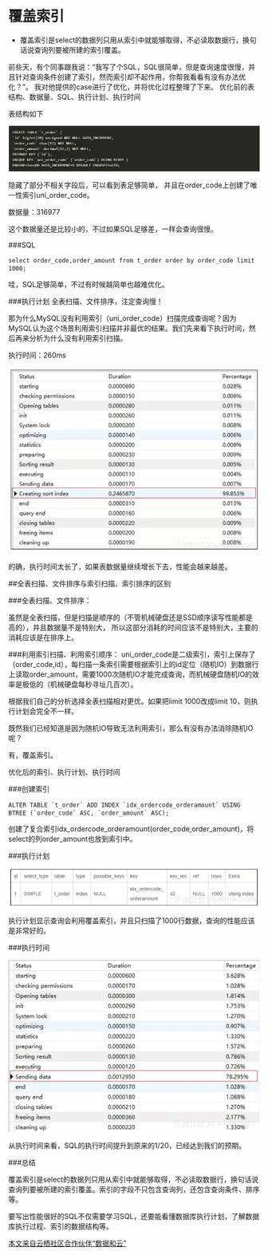 # 覆盖索引
* 覆盖索引是select的数据列只用从索引中就能够取得，不必读取数据行，换句话说查询列要被所建的索引覆盖。

前些天，有个同事跟我说：“我写了个SQL，SQL很简单，但是查询速度很慢，并且针对查询条件创建了索引，然而索引却不起作用，你帮我看看有没有办法优化？”。
我对他提供的case进行了优化，并将优化过程整理了下来。
优化前的表结构、数据量、SQL、执行计划、执行时间

表结构如下

![](/image/1.jpg "表结构")

隐藏了部分不相关字段后，可以看到表足够简单， 并且在order_code上创建了唯一性索引uni_order_code。

数据量：316977

这个数据量还是比较小的，不过如果SQL足够差，一样会查询很慢。

###SQL
```
select order_code,order_amount from t_order order by order_code limit 1000;
```
哇，SQL足够简单，不过有时候越简单也越难优化。

###执行计划
全表扫描、文件排序，注定查询慢！

那为什么MySQL没有利用索引（uni_order_code）扫描完成查询呢？因为MySQL认为这个场景利用索引扫描并非最优的结果。我们先来看下执行时间，然后再来分析为什么没有利用索引扫描。

执行时间：260ms

![](/image/2.png "执行时间")

的确，执行时间太长了，如果表数据量继续增长下去，性能会越来越差。

##全表扫描、文件排序与索引扫描、索引排序的区别

###全表扫描、文件排序：

虽然是全表扫描，但是扫描是顺序的（不管机械硬盘还是SSD顺序读写性能都是高的），并且数据量不是特别大，
所以这部分消耗的时间应该不是特别大，主要的消耗应该是在排序上。

###利用索引扫描、利用索引顺序：
uni_order_code是二级索引，索引上保存了（order_code,id），每扫描一条索引需要根据索引上的id定位（随机IO）到数据行上读取order_amount，需要1000次随机IO才能完成查询，而机械硬盘随机IO的效率是极低的（机械硬盘每秒寻址几百次）。

根据我们自己的分析选择全表扫描相对更优。如果把limit 1000改成limit 10，则执行计划会完全不一样。

既然我们已经知道是因为随机IO导致无法利用索引，那么有没有办法消除随机IO呢？

有，覆盖索引。

优化后的索引、执行计划、执行时间

###创建索引
```
ALTER TABLE `t_order` ADD INDEX `idx_ordercode_orderamount` USING BTREE (`order_code` ASC, `order_amount` ASC);
```

创建了复合索引idx_ordercode_orderamount(order_code,order_amount)，将select的列order_amount也放到索引中。

###执行计划

![](/image/3.png "执行时间")

执行计划显示查询会利用覆盖索引，并且只扫描了1000行数据，查询的性能应该是非常好的。

###执行时间

![](/image/4.png "执行时间")

从执行时间来看，SQL的执行时间提升到原来的1/20，已经达到我们的预期。

###总结

覆盖索引是select的数据列只用从索引中就能够取得，不必读取数据行，换句话说查询列要被所建的索引覆盖。索引的字段不只包含查询列，还包含查询条件、排序等。

要写出性能很好的SQL不仅需要学习SQL，还要能看懂数据库执行计划，了解数据库执行过程、索引的数据结构等。



[本文来自云栖社区合作伙伴“数据和云”](https://yq.aliyun.com/articles/293505?utm_content=m_37572)
